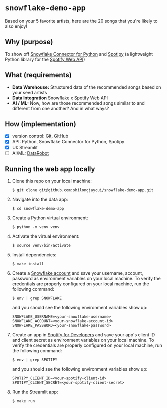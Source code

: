 # `snowflake-demo-app`
Based on your 5 favorite artists, here are the 20 songs that you're likely to also enjoy!

## Why (purpose)
To show off [Snowflake Connector for Python](https://docs.snowflake.com/en/developer-guide/python-connector/python-connector) and [Spotipy](https://github.com/spotipy-dev/spotipy) (a lightweight Python library for the [Spotify Web API](https://developer.spotify.com/documentation/web-api))

## What (requirements)
- **Data Warehouse:** Structured data of the recommended songs based on your seed artists
- **Data Integration** Snowflake x Spotify Web API
- **AI / ML:** Now, how are those recommended songs similar to and different from one another? And in what ways?

## How (implementation)
- [x] version control: Git, GitHub
- [x] API: Python, Snowflake Connector for Python, Spotipy
- [x] UI: Streamlit
- [ ] AI/ML: [DataRobot](https://www.datarobot.com/)

## Running the web app locally

1. Clone this repo on your local machine:
   ```
   $ git clone git@github.com:shilongjaycui/snowflake-demo-app.git
   ```
2. Navigate into the data app:
   ```
   $ cd snowflake-demo-app
   ```
3. Create a Python virtual environment:
   ```
   $ python -m venv venv
   ```
4. Activate the virtual environment:
   ```
   $ source venv/bin/activate
   ```
5. Install dependencies:
   ```
   $ make install
   ```
6. Create a [Snowflake account](https://signup.snowflake.com/) and save your username, account, password as environment variables on your local machine. To verify the credentials are properly configured on your local machine, run the following command:
   ```
   $ env | grep SNOWFLAKE
   ```
   and you should see the following environment variables show up:
   ```
   SNOWFLAKE_USERNAME=<your-snowflake-username>
   SNOWFLAKE_ACCOUNT=<your-snowflake-account-id>
   SNOWFLAKE_PASSWORD=<your-snowflake-password>
   ```
7. Create an app in [Spotify for Developers](https://developer.spotify.com/dashboard) and save your app's client ID and client secret as environment variables on your local machine. To verify the credentials are properly configured on your local machine, run the following command:
   ```
   $ env | grep SPOTIPY
   ```
   and you should see the following environment variables show up:
   ```
   SPOTIPY_CLIENT_ID=<your-spotify-client-id>
   SPOTIPY_CLIENT_SECRET=<your-spotify-client-secret>
   ```
8. Run the Streamlit app:
   ```
   $ make run
   ```